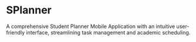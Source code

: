 # SPlanner
A comprehensive Student Planner Mobile Application with an intuitive user-friendly interface, streamlining task management and academic scheduling.
